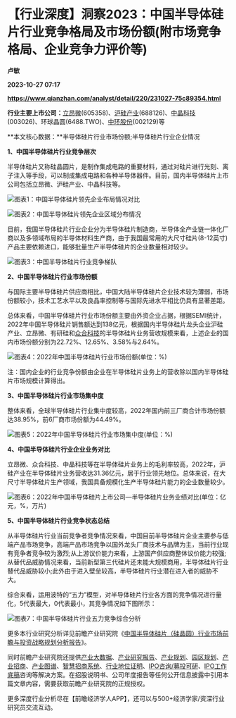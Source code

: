 # 【行业深度】洞察2023：中国半导体硅片行业竞争格局及市场份额(附市场竞争格局、企业竞争力评价等)
**卢敏**

**2023-10-27 07:17**

**https://www.qianzhan.com/analyst/detail/220/231027-75c89354.html**

**行业主要上市公司：**[立昂微](https://stock.qianzhan.com/hs/zhengquan_605358.SH.html)(605358)、[沪硅产业](https://stock.qianzhan.com/hs/zhengquan_688126.SH.html)(688126)、[中晶科技](https://stock.qianzhan.com/hs/zhengquan_003026.SZ.html)(003026)、环球晶圆(6488.TWO)、[中环股份](https://stock.qianzhan.com/hs/zhengquan_002129.SZ.html)(002129)等

**本文核心数据：**半导体硅片行业市场份额;半导体硅片行业企业情况

**1、中国半导体硅片行业竞争层次**

半导体硅片又称硅晶圆片，是制作集成电路的重要材料，通过对硅片进行光刻、离子注入等手段，可以制成集成电路和各种半导体器件。目前，国内半导体硅片上市公司包括立昂微、沪硅产业、中晶科技等。

![图表1：中国半导体硅片领先企业布局情况对比](https://img3.qianzhan.com/news/202310/27/20231027-3d5734e144efc86d.png)

![图表2：中国半导体硅片领先企业区域分布情况](https://img3.qianzhan.com/news/202310/27/20231027-1f64efe0f22cfb23.png)

目前，我国半导体硅片行业企业分为半导体硅片制造商，半导体全产业链一体化厂商以及多领域布局的半导体材料生产商，由于我国最常用的大尺寸硅片(8-12英寸)产品主要依赖进口，能够批量生产半导体硅片的企业数量相对较少。

![图表3：中国半导体硅片行业竞争梯队](https://img3.qianzhan.com/news/202310/27/20231027-3c7504eb94f44b4b.png)

**2、中国半导体硅片行业市场份额**

与国际主要半导体硅片供应商相比，中国大陆半导体硅片企业技术较为薄弱，市场份额较小，技术工艺水平以及良品率控制等与国际先进水平相比仍具有显著差距。

总体来看，中国半导体硅片行业市场份额主要由外资企业占据，根据SEMI统计，2022年中国半导体硅片销售额达到138亿元，根据国内半导体硅片龙头企业沪硅产业、立昂微、有研硅和[众合科技](https://stock.qianzhan.com/hs/zhengquan_000925.SZ.html)的半导体硅片业务营收规模来看，上述企业的国内市场份额分别为22.72%、12.65%、3.58%与2.64%。

![图表4：2022年中国半导体硅片行业市场份额(单位：%)](https://img3.qianzhan.com/news/202310/27/20231027-2062c62c28457035.png)

注：国内企业的行业竞争份额由企业在半导体硅片业务上的营收除以国内半导体硅片市场规模计算得出。

**3、中国半导体硅片行业市场集中度**

整体来看，全球半导体硅片行业集中度较高，2022年国内前三厂商合计市场份额达38.95%，前6厂商市场份额为44.49%。

![图表5：2022年中国半导体硅片行业市场集中度(单位：%)](https://img3.qianzhan.com/news/202310/27/20231027-698d6c1a10aa5420.png)

**4、中国半导体硅片行业企业业务对比**

立昂微、众合科技、中晶科技等在半导体硅片业务上的毛利率较高，2022年，沪硅产业在半导体硅片业务营收达31.36亿元，居于行业领先地位。总体来说，在大尺寸半导体硅片生产领域，我国具备规模化生产半导体硅片能力的企业数量较少。

![图表6：2022年中国半导体硅片上市公司—半导体硅片业务业绩对比(单位：亿元，%，万片)](https://img3.qianzhan.com/news/202310/27/20231027-fda934c5e0fc641f.png)

**5、中国半导体硅片行业竞争状态总结**

从半导体硅片行业当前竞争者竞争情况来看，中国目前半导体硅片企业主要参与低端产品市场竞争，高端产品市场竞争以国外龙头厂商技术与品牌为主，当前行业现有竞争者竞争较为激烈;从上游议价能力来看，上游国产供应商整体议价能力较强;从替代品威胁情况来看，当前新型第三代硅片还未能大规模商用，半导体硅片行业替代品威胁较小;此外由于进入壁垒较高，半导体硅片行业潜在进入者的威胁不大。

综合来看，运用波特的“五力”模型，对半导体硅片行业各方面的竞争情况进行量化，5代表最大，0代表最小，其竞争情况如下图所示：

![图表7：中国半导体硅片行业五力竞争综合分析](https://img3.qianzhan.com/news/202310/27/20231027-545e344c3f3c938a.png)

更多本行业研究分析详见前瞻产业研究院《[中国半导体硅片（硅晶圆）行业市场前瞻与投资战略规划分析报告](https://bg.qianzhan.com/report/detail/2008121513365796.html)》。

同时前瞻产业研究院还提供[产业大数据](https://d.qianzhan.com/)、[产业研究报告](https://bg.qianzhan.com/report/hotlist/)、[产业规划](https://f.qianzhan.com/chanyeguihua2/)、[园区规划](https://f.qianzhan.com/yuanqu/)、[产业招商](https://f.qianzhan.com/chanyezhaoshang/)、[产业图谱](https://bg.qianzhan.com/report/lianglian/)、[智慧招商系统](https://z.qianzhan.com/)、[行业地位证明](https://bg.qianzhan.com/report/qyppcs)、[IPO咨询/募投可研](https://ipo.qianzhan.com/mutou/)、[IPO工作底稿](https://ipo.qianzhan.com/digao/)咨询等解决方案。在招股说明书、公司年度报告等任何公开信息披露中引用本篇文章内容，需要获取前瞻产业研究院的正规授权。

更多深度行业分析尽在【前瞻经济学人APP】，还可以与500+经济学家/资深行业研究员交流互动。